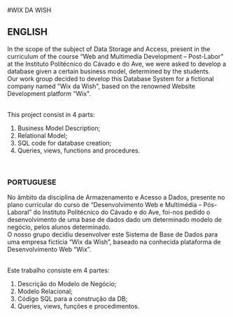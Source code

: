 #WIX DA WISH
## ENGLISH <br>

In the scope of the subject of Data Storage and Access, present in the curriculum of the course “Web and Multimedia Development – Post-Labor” at the Instituto Politécnico do Cávado e do Ave, we were asked to develop a database given a certain business model, determined by the students. <br>
Our work group decided to develop this Database System for a fictional company named "Wix da Wish", based on the renowned Website Development platform "Wix". <br>
<br>

This project consist in 4 parts:<br>
1.	Business Model Description;<br>
2.	Relational Model;<br>
3.	SQL code for database creation;<br>
4.	Queries, views, functions and procedures.<br>

<br>

### PORTUGUESE <br>

No âmbito da disciplina de Armazenamento e Acesso a Dados, presente no plano curricular do curso de “Desenvolvimento Web e Multimédia – Pós-Laboral” do Instituto Politécnico do Cávado e do Ave, foi-nos pedido o desenvolvimento de uma base de dados dado um determinado modelo de negócio, pelos alunos determinado. <br>
O nosso grupo decidiu desenvolver este Sistema de Base de Dados para uma empresa fictícia “Wix da Wish”, baseado na conhecida plataforma de Desenvolvimento Web “Wix”. <br>
<br>

Este trabalho consiste em 4 partes:<br>
1.	Descrição do Modelo de Negócio;<br>
2.	Modelo Relacional;<br>
3.	Código SQL para a construção da DB;<br>
4.	Queries, views, funções e procedimentos.<br>
